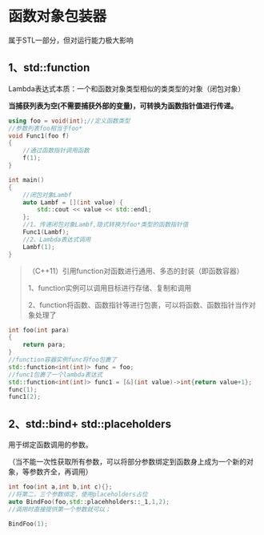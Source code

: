# 函数对象包装器

属于STL一部分，但对运行能力极大影响

## 1、std::function

Lambda表达式本质：一个和函数对象类型相似的类类型的对象（闭包对象）

**当捕获列表为空(不需要捕获外部的变量)，可转换为函数指针值进行传递。**

```cpp
using foo = void(int);//定义函数类型
//参数列表foo相当于foo*
void Func1(foo f)
{
	//通过函数指针调用函数
	f(1);
}

int main()
{
	//闭包对象Lambf
	auto Lambf = [](int value) {
		std::cout << value << std::endl;
	};
	//1、传递闭包对象Lambf,隐式转换为foo*类型的函数指针值
	Func1(Lambf);
	//2、Lambda表达式调用
	Lambf(1);
}
```

> （C++11）引用function对函数进行通用、多态的封装（即函数容器）
> 
> 1、function实例可以调用目标进行存储、复制和调用
> 
> 2、function将函数、函数指针等进行包裹，可以将函数、函数指针当作对象处理了

```cpp
int foo(int para)
{
    return para;
}
//function容器实例func将foo包裹了
std::function<int(int)> func = foo;
//func1包裹了一个lambda表达式
std::function<int(int)> func1 = [&](int value)->int{return value+1};
func(1);
func1(2);
```

## 2、std::bind+ std::placeholders

用于绑定函数调用的参数。

（当不能一次性获取所有参数，可以将部分参数绑定到函数身上成为一个新的对象，等参数齐全，再调用）

```cpp
int foo(int a,int b,int c){};
//将第二，三个参数绑定，使用placeholders占位
auto BindFoo(foo,std::placehholders::_1,1,2);
//调用时直接提供第一个参数就可以；

BindFoo(1);
```

## 


